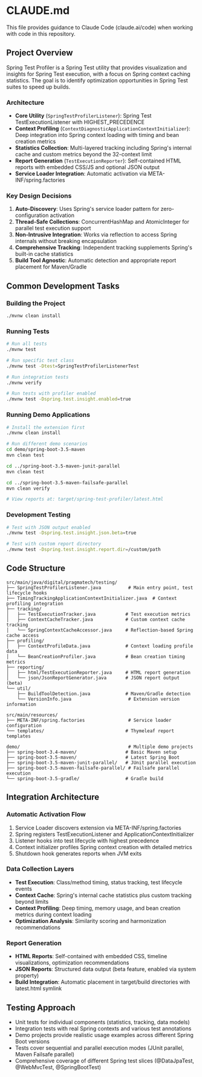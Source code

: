 # CLAUDE.md

This file provides guidance to Claude Code (claude.ai/code) when working with code in this repository.

## Project Overview

Spring Test Profiler is a Spring Test utility that provides visualization and insights for Spring Test execution, with a focus on Spring context caching statistics. The goal is to identify optimization opportunities in Spring Test suites to speed up builds.

### Architecture

- **Core Utility** (`SpringTestProfilerListener`): Spring Test TestExecutionListener with HIGHEST_PRECEDENCE
- **Context Profiling** (`ContextDiagnosticApplicationContextInitializer`): Deep integration into Spring context loading with timing and bean creation metrics
- **Statistics Collection**: Multi-layered tracking including Spring's internal cache and custom metrics beyond the 32-context limit
- **Report Generation** (`TestExecutionReporter`): Self-contained HTML reports with embedded CSS/JS and optional JSON output
- **Service Loader Integration**: Automatic activation via META-INF/spring.factories

### Key Design Decisions

1. **Auto-Discovery**: Uses Spring's service loader pattern for zero-configuration activation
2. **Thread-Safe Collections**: ConcurrentHashMap and AtomicInteger for parallel test execution support
3. **Non-Intrusive Integration**: Works via reflection to access Spring internals without breaking encapsulation
4. **Comprehensive Tracking**: Independent tracking supplements Spring's built-in cache statistics
5. **Build Tool Agnostic**: Automatic detection and appropriate report placement for Maven/Gradle

## Common Development Tasks

### Building the Project

```bash
./mvnw clean install
```

### Running Tests

```bash
# Run all tests
./mvnw test

# Run specific test class
./mvnw test -Dtest=SpringTestProfilerListenerTest

# Run integration tests
./mvnw verify

# Run tests with profiler enabled
./mvnw test -Dspring.test.insight.enabled=true
```

### Running Demo Applications

```bash
# Install the extension first
./mvnw clean install

# Run different demo scenarios
cd demo/spring-boot-3.5-maven
mvn clean test

cd ../spring-boot-3.5-maven-junit-parallel
mvn clean test

cd ../spring-boot-3.5-maven-failsafe-parallel
mvn clean verify

# View reports at: target/spring-test-profiler/latest.html
```

### Development Testing

```bash
# Test with JSON output enabled
./mvnw test -Dspring.test.insight.json.beta=true

# Test with custom report directory
./mvnw test -Dspring.test.insight.report.dir=/custom/path
```

## Code Structure

```
src/main/java/digital/pragmatech/testing/
├── SpringTestProfilerListener.java          # Main entry point, test lifecycle hooks
├── TimingTrackingApplicationContextInitializer.java  # Context profiling integration
├── tracking/
│   ├── TestExecutionTracker.java           # Test execution metrics
│   ├── ContextCacheTracker.java            # Custom context cache tracking
│   └── SpringContextCacheAccessor.java     # Reflection-based Spring cache access
├── profiling/
│   ├── ContextProfileData.java             # Context loading profile data
│   └── BeanCreationProfiler.java           # Bean creation timing metrics
├── reporting/
│   ├── html/TestExecutionReporter.java     # HTML report generation
│   └── json/JsonReportGenerator.java       # JSON report output (beta)
└── util/
    ├── BuildToolDetection.java             # Maven/Gradle detection
    └── VersionInfo.java                     # Extension version information

src/main/resources/
├── META-INF/spring.factories                # Service loader configuration
└── templates/                              # Thymeleaf report templates

demo/                                        # Multiple demo projects
├── spring-boot-3.4-maven/                  # Basic Maven setup
├── spring-boot-3.5-maven/                  # Latest Spring Boot
├── spring-boot-3.5-maven-junit-parallel/   # JUnit parallel execution
├── spring-boot-3.5-maven-failsafe-parallel/ # Failsafe parallel execution
└── spring-boot-3.5-gradle/                 # Gradle build
```

## Integration Architecture

### Automatic Activation Flow
1. Service Loader discovers extension via META-INF/spring.factories
2. Spring registers TestExecutionListener and ApplicationContextInitializer
3. Listener hooks into test lifecycle with highest precedence
4. Context initializer profiles Spring context creation with detailed metrics
5. Shutdown hook generates reports when JVM exits

### Data Collection Layers
- **Test Execution**: Class/method timing, status tracking, test lifecycle events
- **Context Cache**: Spring's internal cache statistics plus custom tracking beyond limits
- **Context Profiling**: Deep timing, memory usage, and bean creation metrics during context loading
- **Optimization Analysis**: Similarity scoring and harmonization recommendations

### Report Generation
- **HTML Reports**: Self-contained with embedded CSS, timeline visualizations, optimization recommendations
- **JSON Reports**: Structured data output (beta feature, enabled via system property)
- **Build Integration**: Automatic placement in target/build directories with latest.html symlink

## Testing Approach

- Unit tests for individual components (statistics, tracking, data models)
- Integration tests with real Spring contexts and various test annotations
- Demo projects provide realistic usage examples across different Spring Boot versions
- Tests cover sequential and parallel execution modes (JUnit parallel, Maven Failsafe parallel)
- Comprehensive coverage of different Spring test slices (@DataJpaTest, @WebMvcTest, @SpringBootTest)
